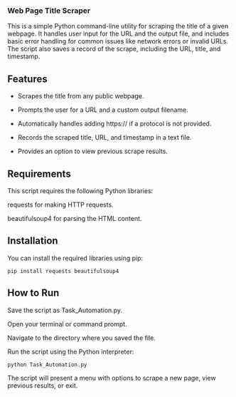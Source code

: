 ### Web Page Title Scraper
This is a simple Python command-line utility for scraping the title of a given webpage. It handles user input for the URL and the output file, and includes basic error handling for common issues like network errors or invalid URLs. The script also saves a record of the scrape, including the URL, title, and timestamp.

## Features
* Scrapes the title from any public webpage.

* Prompts the user for a URL and a custom output filename.

* Automatically handles adding https:// if a protocol is not provided.

* Records the scraped title, URL, and timestamp in a text file.

* Provides an option to view previous scrape results.

## Requirements
This script requires the following Python libraries:

requests for making HTTP requests.

beautifulsoup4 for parsing the HTML content.

## Installation
You can install the required libraries using pip:

``pip install requests beautifulsoup4``

## How to Run
Save the script as Task_Automation.py.

Open your terminal or command prompt.

Navigate to the directory where you saved the file.

Run the script using the Python interpreter:

``python Task_Automation.py``

The script will present a menu with options to scrape a new page, view previous results, or exit.
